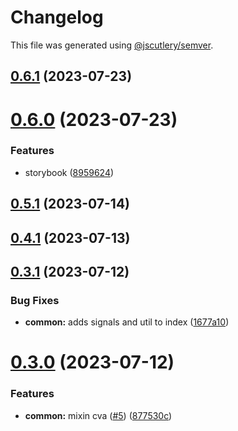 # Changelog

This file was generated using [@jscutlery/semver](https://github.com/jscutlery/semver).

## [0.6.1](https://github.com/RobbyRabbitman/ngx/compare/common-0.6.0...common-0.6.1) (2023-07-23)



# [0.6.0](https://github.com/RobbyRabbitman/ngx/compare/common-0.5.1...common-0.6.0) (2023-07-23)


### Features

* storybook ([8959624](https://github.com/RobbyRabbitman/ngx/commit/895962469d22e86b81560bb66600d1e5797d011e))



## [0.5.1](https://github.com/RobbyRabbitman/ngx/compare/common-0.5.0...common-0.5.1) (2023-07-14)



## [0.4.1](https://github.com/RobbyRabbitman/ngx/compare/common-0.4.0...common-0.4.1) (2023-07-13)



## [0.3.1](https://github.com/RobbyRabbitman/ngx/compare/common-0.3.0...common-0.3.1) (2023-07-12)


### Bug Fixes

* **common:** adds signals and util to index ([1677a10](https://github.com/RobbyRabbitman/ngx/commit/1677a10ff2ad20af67acf64f981e3dbac8db4251))



# [0.3.0](https://github.com/RobbyRabbitman/ngx/compare/common-0.2.0...common-0.3.0) (2023-07-12)


### Features

* **common:** mixin cva ([#5](https://github.com/RobbyRabbitman/ngx/issues/5)) ([877530c](https://github.com/RobbyRabbitman/ngx/commit/877530c91a1a06b1f66581bf502acd6a7a622c5c))
